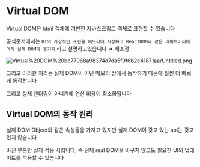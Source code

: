# Virtual DOM

Virtual DOM은 html 객체에 기반한 자바스크립트 객체로 표현할 수 있습니다

공식문서에서는 `UI의 가상적인 표현을 메모리에 저장하고 ReactDOM과 같은 라이브러리에 의해 실제 DOM과 동기화` 라고 설명하고있습니다 ⇒ 재조정

![Virtual%20DOM%20bc77968a98374d7da5f9f6b2e41871aa/Untitled.png](Virtual%20DOM%20bc77968a98374d7da5f9f6b2e41871aa/Untitled.png)

그리고 이러한 처리는 실제 DOM이 아닌 메모리 상에서 동작하기 때문에 훨씬 더 빠르게 동작합니다

그리고 실제 렌더링이 아니기에 연산 비용이 최소화됩니다

## Virtual DOM의 동작 원리

실제 DOM Object와 같은 속성들을 가지고 있지만 실제 DOM이 갖고 있는 api는 갖고 있지 않습니다

바뀐 부분만 실제 적용 시킵니다, 즉 전체 real DOM을 바꾸지 않고도 필요한 UI의 업데이트를 적용할 수 있습니다
